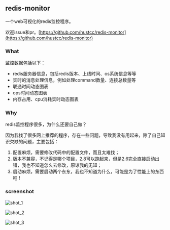 ## redis-monitor ##

一个web可视化的redis监控程序。

欢迎issue和pr。[https://github.com/hustcc/redis-monitor](https://github.com/hustcc/redis-monitor) 

### What ###

监控数据包括以下：

 - redis服务器信息，包括redis版本、上线时间、os系统信息等等
 - 实时的消息处理信息，例如处理command数量、连接总数量等
 - 联通时间动态图表
 - ops时间动态图表
 - 内存占用、cpu消耗实时动态图表
 
 
### Why ###

redis监控程序很多，为什么还要自己做？

因为我找了很多网上推荐的程序，存在一些问题，导致我没有用起来，除了自己知识欠缺的问题，主要包括：

1. 配置麻烦，需要修改代码中的配置文件，而且太难找；
2. 版本不兼容，不记得是哪个项目，2.8可以跑起来，但是2.6完全直接启动出错，我也不知道怎么去修改，原谅我的无知；
3. 启动麻烦，需要启动两个东东，我也不知道为什么，可能是为了性能上的东西吧！

### screenshot ###

![shot_1](/doc/shot/shot_1.png)

![shot_2](/doc/shot/shot_2.png)

![shot_3](/doc/shot/shot_3.png)